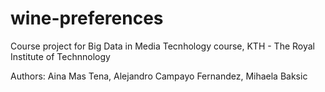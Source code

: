 # wine-preferences


Course project for Big Data in Media Tecnhology course, KTH - The Royal Institute of Technnology

Authors: Aina Mas Tena, Alejandro Campayo Fernandez, Mihaela Baksic
